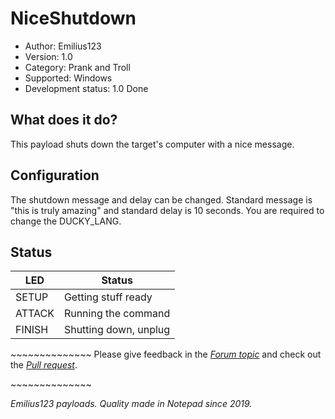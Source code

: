 # NiceShutdown

* Author: Emilius123
* Version: 1.0
* Category: Prank and Troll
* Supported: Windows
* Development status: 1.0 Done

## What does it do?

This payload shuts down the target's computer with a nice message.

## Configuration

The shutdown message and delay can be changed. Standard message is "this is truly amazing" and standard delay is 10 seconds. 
You are required to change the DUCKY_LANG.

## Status

| LED    | Status               |
| ------ | ---------------------|
| SETUP  | Getting stuff ready  |
| ATTACK | Running the command  |
| FINISH | Shutting down, unplug|

\~\~\~\~\~\~\~\~\~\~\~\~\~\~
Please give feedback in the [*Forum topic*](https://forums.hak5.org/topic/50271-payload-tester-needed-niceshutdown-shutdown-payload/?tab=comments#comment-324760) and check out the [*Pull request*](https://github.com/hak5/bashbunny-payloads/pull/408).

\~\~\~\~\~\~\~\~\~\~\~\~\~\~


*Emilius123 payloads. Quality made in Notepad since 2019.*

